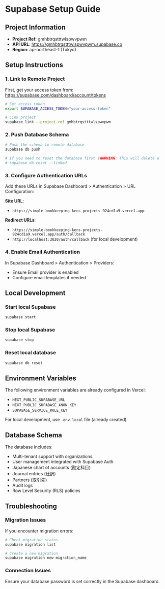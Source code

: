 # Supabase Setup Guide

## Project Information

- **Project Ref**: gmhbtrqstttwlspwvpwm
- **API URL**: https://gmhbtrqstttwlspwvpwm.supabase.co
- **Region**: ap-northeast-1 (Tokyo)

## Setup Instructions

### 1. Link to Remote Project

First, get your access token from: https://supabase.com/dashboard/account/tokens

```bash
# Set access token
export SUPABASE_ACCESS_TOKEN="your-access-token"

# Link project
supabase link --project-ref gmhbtrqstttwlspwvpwm
```

### 2. Push Database Schema

```bash
# Push the schema to remote database
supabase db push

# If you need to reset the database first (WARNING: This will delete all data)
# supabase db reset --linked
```

### 3. Configure Authentication URLs

Add these URLs in Supabase Dashboard > Authentication > URL Configuration:

**Site URL**:

- `https://simple-bookkeeping-kens-projects-924cd1a9.vercel.app`

**Redirect URLs**:

- `https://simple-bookkeeping-kens-projects-924cd1a9.vercel.app/auth/callback`
- `http://localhost:3020/auth/callback` (for local development)

### 4. Enable Email Authentication

In Supabase Dashboard > Authentication > Providers:

- Ensure Email provider is enabled
- Configure email templates if needed

## Local Development

### Start local Supabase

```bash
supabase start
```

### Stop local Supabase

```bash
supabase stop
```

### Reset local database

```bash
supabase db reset
```

## Environment Variables

The following environment variables are already configured in Vercel:

- `NEXT_PUBLIC_SUPABASE_URL`
- `NEXT_PUBLIC_SUPABASE_ANON_KEY`
- `SUPABASE_SERVICE_ROLE_KEY`

For local development, use `.env.local` file (already created).

## Database Schema

The database includes:

- Multi-tenant support with organizations
- User management integrated with Supabase Auth
- Japanese chart of accounts (勘定科目)
- Journal entries (仕訳)
- Partners (取引先)
- Audit logs
- Row Level Security (RLS) policies

## Troubleshooting

### Migration Issues

If you encounter migration errors:

```bash
# Check migration status
supabase migration list

# Create a new migration
supabase migration new migration_name
```

### Connection Issues

Ensure your database password is set correctly in the Supabase dashboard.
